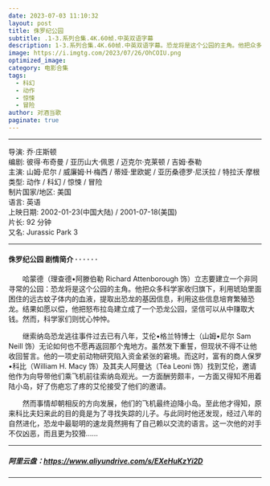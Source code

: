 ```yaml
---
date: 2023-07-03 11:10:32
layout: post
title: 侏罗纪公园
subtitle: .1-3.系列合集.4K.60帧.中英双语字幕
description: 1-3.系列合集.4K.60帧.中英双语字幕。恐龙将是这个公园的主角。他把众多科学家收归旗下，利用琥珀里面困住的远古蚊子体内的血液，提取出恐龙的基因信息，利用这些信息培育繁殖恐龙。结果如愿以偿......
image: https://i.imgtg.com/2023/07/26/OhCOIU.png
optimized_image: 
category: 电影合集
tags:
  - 科幻
  - 动作
  - 惊悚
  - 冒险
author: 对酒当歌
paginate: true
---
```


---

导演: 乔·庄斯顿  
编剧: 彼得·布奇曼 / 亚历山大·佩恩 / 迈克尔·克莱顿 / 吉姆·泰勒  
主演: 山姆·尼尔 / 威廉姆·H·梅西 / 蒂娅·里欧妮 / 亚历桑德罗·尼沃拉 / 特拉沃·摩根  
类型: 动作 / 科幻 / 惊悚 / 冒险  
制片国家/地区: 美国  
语言: 英语  
上映日期: 2002-01-23(中国大陆) / 2001-07-18(美国)  
片长: 92 分钟  
又名: Jurassic Park 3  

---

#### 侏罗纪公园 剧情简介 · · · · · ·

　　哈蒙德（理查德•阿滕伯勒 Richard Attenborough 饰）立志要建立一个非同寻常的公园：恐龙将是这个公园的主角。他把众多科学家收归旗下，利用琥珀里面困住的远古蚊子体内的血液，提取出恐龙的基因信息，利用这些信息培育繁殖恐龙。结果如愿以偿，他把怒布拉岛建立成了一个恐龙公园，坚信可以从中赚取大钱。然而，科学家们则忧心忡忡。

　　继索纳岛恐龙逃往事件过去已有八年，艾伦•格兰特博士（山姆•尼尔 Sam Neill 饰）无论如何也不愿再返回那个鬼地方。虽然发下重誓，但现状不得不让他收回誓言。他的一项史前动物研究陷入资金紧张的窘境。而这时，富有的商人保罗•科比（William H. Macy 饰）及其夫人阿曼达（Téa Leoni 饰）找到艾伦，邀请他作为向导带他们乘飞机前往索纳岛观光。一方面酬劳颇丰，一方面又得知不用着陆小岛，好了伤疤忘了疼的艾伦接受了他们的邀请。

　　然而事情却朝相反的方向发展，他们的飞机最终迫降小岛。至此他才得知，原来科比夫妇来此的目的竟是为了寻找失踪的儿子。与此同时他还发现，经过八年的自然进化，恐龙中最聪明的速龙竟然拥有了自己赖以交流的语言。这一次他的对手不仅凶恶，而且更为狡猾……

---

##### 阿里云盘：<https://www.aliyundrive.com/s/EXeHuKzYi2D>

---
